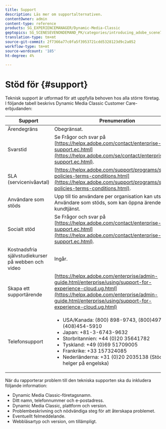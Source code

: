 ```yaml
---
title: Support
description: Läs mer om supportalternativen.
contentOwner: admin
content-type: reference
products: SG_EXPERIENCEMANAGER/Dynamic-Media-Classic
geptopics: SG_SCENESEVENONDEMAND_PK/categories/introducing_adobe_scene7
translation-type: tm+mt
source-git-commit: 2f7366a77c0fa5f3953721cdd5328123d9c2a052
workflow-type: tm+mt
source-wordcount: '185'
ht-degree: 4%

---
```



# Stöd för {#support}

Teknisk support är utformad för att uppfylla behoven hos alla större företag. I följande tabell beskrivs Dynamic Media Classic Customer Care-erbjudanden:

| Support | Prenumeration |
|--- |--- |
| Ärendegräns | Obegränsat. |
| Svarstid | Se Frågor och svar på [https://helpx.adobe.com/contact/enterprise-support.ec.html](https://helpx.adobe.com/se/contact/enterprise-support.ec.html). |
| SLA (servicenivåavtal) | [https://helpx.adobe.com/support/programs/support-policies-terms-conditions.html](https://helpx.adobe.com/support/programs/support-policies-terms-conditions.html). |
| Användare som stöds | Upp till tio användare per organisation kan utses till Användare som stöds, som kan öppna ärenden med kundtjänst. |
| Socialt stöd | Se Frågor och svar på [https://helpx.adobe.com/contact/enterprise-support.ec.html](https://helpx.adobe.com/contact/enterprise-support.ec.html). |
| Kostnadsfria självstudiekurser på webben och video | Ingår. |
| Skapa ett supportärende | [https://helpx.adobe.com/enterprise/admin-guide.html/enterprise/using/support-for-experience-cloud.ug.html](https://helpx.adobe.com/enterprise/admin-guide.html/enterprise/using/support-for-experience-cloud.ug.html) |
| Telefonsupport | <ul><li>USA/Kanada: (800) 898-9743, (800)497-033, (408)454-5910 </li> <li>Japan: +81-3-6743-9632 </li><li>Storbritannien: +44 (0)20 35641782</li><li>Tyskland: +49 (0)69 51709005</li><li>Frankrike: +33 157324085</li><li>Nederländerna: +31 (0)20 2035138 (Stöd för helger på engelska)</li></ul> |

När du rapporterar problem till den tekniska supporten ska du inkludera följande information:

* Dynamic Media Classic-företagsnamn.
* Ditt namn, telefonnummer och e-postadress.
* Dynamic Media Classic, plattform och version.
* Problembeskrivning och nödvändiga steg för att återskapa problemet.
* Eventuellt felmeddelande.
* Webbläsartyp och version, om tillämpligt.

